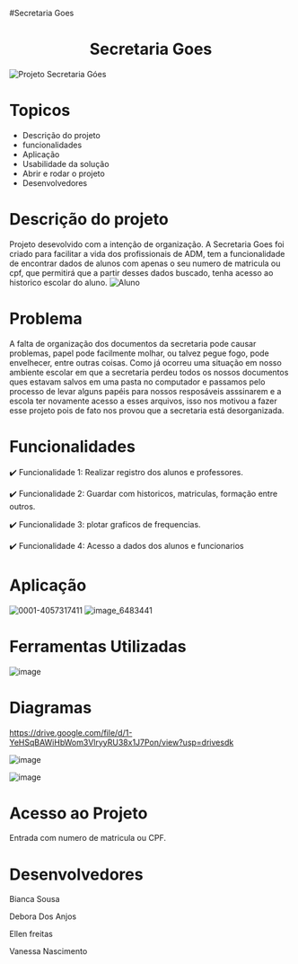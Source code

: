 #Secretaria Goes 
<h1 align="center">Secretaria Goes</h1>

![Projeto Secretaria Góes](https://user-images.githubusercontent.com/130758955/236444072-765d5086-5698-4bb4-9963-03e26e5e7e3f.png)

# Topicos
* Descrição do projeto
* funcionalidades
* Aplicação
* Usabilidade da solução
* Abrir e rodar o projeto
* Desenvolvedores

# Descrição do projeto
Projeto desevolvido com a intenção de organização. A Secretaria Goes foi criado para facilitar a vida dos profissionais de ADM, tem a funcionalidade de encontrar dados de alunos com apenas o seu numero de matricula ou cpf, que  permitirá que a partir desses dados buscado, tenha acesso ao historico escolar do aluno.
![Aluno](https://user-images.githubusercontent.com/130758955/236454340-343cf504-2489-48cf-a7d1-0c454fabb3de.png)


# Problema
A falta de organização dos documentos da secretaria pode causar problemas, papel pode facilmente molhar, ou talvez pegue fogo, pode envelhecer, entre outras coisas. Como já ocorreu uma situação em nosso ambiente escolar em que a secretaria perdeu todos os nossos documentos ques estavam salvos em uma pasta no computador e passamos pelo processo de levar alguns papéis para nossos resposáveis asssinarem e a escola ter novamente acesso a esses arquivos, isso nos motivou a fazer esse projeto pois de fato nos provou que a secretaria está desorganizada. 

# Funcionalidades 
:heavy_check_mark: Funcionalidade 1: Realizar registro dos alunos e professores.

:heavy_check_mark: Funcionalidade 2: Guardar com historicos, matriculas, formação entre outros.

:heavy_check_mark: Funcionalidade 3: plotar graficos de frequencias.

:heavy_check_mark: Funcionalidade 4: Acesso a dados dos alunos e funcionarios

# Aplicação
![0001-4057317411](https://user-images.githubusercontent.com/130758955/236454569-8f704de8-8c40-474f-a12a-f7edd1626d6f.png) 
![image_6483441](https://github.com/nascvanessa/Goes/assets/130758955/ecd951c4-b36e-4154-937e-febd87cd558c)


# Ferramentas Utilizadas
![image](https://github.com/nascvanessa/Goes/assets/130758955/b4d90645-14e0-414a-a72b-0fdc4aef4f2c)

# Diagramas
https://drive.google.com/file/d/1-YeHSqBAWiHbWom3VlryyRU38x1J7Pon/view?usp=drivesdk 

![image](https://github.com/nascvanessa/Goes/assets/130758955/35de5d37-dcfa-4953-88b1-d36a676f584d)

![image](https://github.com/nascvanessa/Goes/assets/130758955/32d8087a-a5a5-4410-87f3-9e62e71c1580)


# Acesso ao Projeto
Entrada com numero de matricula ou CPF.

# Desenvolvedores 

Bianca Sousa

Debora Dos Anjos

Ellen freitas

Vanessa Nascimento
